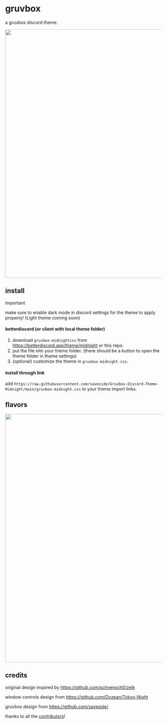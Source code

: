 # gruvbox

a gruvbox discord theme.

<img width=800 src="https://raw.githubusercontent.com/saveside/Gruvbox-Discord-Theme-Midnight/main/flavors/image.png">

## install

> [!IMPORTANT]  
> make sure to enable dark mode in discord settings for the theme to apply properly! (Light theme coming soon)

#### betterdiscord (or client with local theme folder)

1. download `gruvbox-midnightcss` from <https://betterdiscord.app/theme/midnight> or this repo.
2. put the file into your theme folder. (there should be a button to open the theme folder in theme settings)
3. (optional) customize the theme in `gruvbox-midnight.css`.

#### install through link

add `https://raw.githubusercontent.com/saveside/Gruvbox-Discord-Theme-Midnight/main/gruvbox-midnight.css` to your theme import links.

## flavors

<img width=800 src="https://raw.githubusercontent.com/saveside/Gruvbox-Discord-Theme-Midnight/main/flavors/image.png">

## credits

original design inspired by <https://github.com/schnensch0/zelk>

window controls design from <https://github.com/Dyzean/Tokyo-Night>

gruvbox design from <https://github.com/saveside/>

thanks to all the [contributors](https://github.com/refact0r/midnight-discord/graphs/contributors)!
